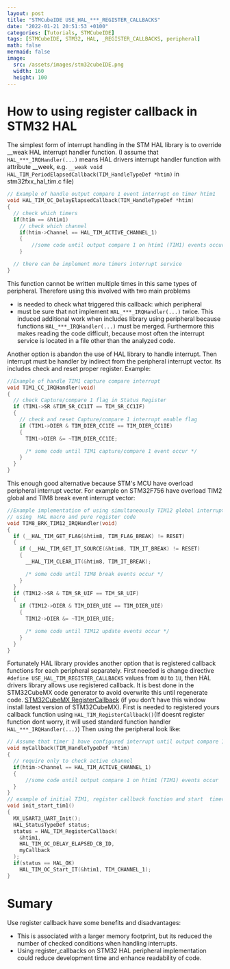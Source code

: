 ```yaml
---
layout: post
title: "STMCubeIDE USE_HAL_***_REGISTER_CALLBACKS"
date: "2022-01-21 20:51:53 +0100"
categories: [Tutorials, STMCubeIDE]
tags: [STMCubeIDE, STM32, HAL, _REGISTER_CALLBACKS, peripheral]
math: false
mermaid: false
image:
  src: /assets/images/stm32cubeIDE.png
  width: 160
  height: 100
---
```

# How to using register callback in STM32 HAL
The simplest form of interrupt handling in the STM HAL library is to override __weak HAL interrupt handler function. (I assume that ```HAL_***_IRQHandler(...)``` means HAL drivers interrupt handler function with attribute __week, e.g. ```__weak void HAL_TIM_PeriodElapsedCallback(TIM_HandleTypeDef *htim)``` in stm32fxx_hal_tim.c file)
```c
// Example of handle output compare 1 event interrupt on timer htim1
void HAL_TIM_OC_DelayElapsedCallback(TIM_HandleTypeDef *htim)
{
  // check which timers
  if(htim == &htim1)
    // check which channel
    if(htim->Channel == HAL_TIM_ACTIVE_CHANNEL_1)
    {
        //some code until output compare 1 on htim1 (TIM1) events occur
    }

  // there can be implement more timers interrupt service
}
```
This function cannot be written multiple times in this same types of peripheral. Therefore using this involved with two main problems
* is needed to check what triggered this callback: which peripheral
* must be sure that not implement ```HAL_***_IRQHandler(...)``` twice. This induced additional work when includes library using peripheral because functions ```HAL_***_IRQHandler(...)``` must be merged. Furthermore this makes reading the code difficult, because most often the interrupt service is located in a file other than the analyzed code.

Another option is abandon the use of HAL library to handle interrupt. Then interrupt must be handler by indirect from the peripheral interrupt vector. Its includes check and reset proper register. Example:
```c
//Example of handle TIM1 capture compare interrupt
void TIM1_CC_IRQHandler(void)
{
  // check Capture/compare 1 flag in Status Register
  if (TIM1->SR &TIM_SR_CC1IT == TIM_SR_CC1IF)
  {
    // check and reset Capture/compare 1 interrupt enable flag
  	if (TIM1->DIER & TIM_DIER_CC1IE == TIM_DIER_CC1IE)
  	{
  	  TIM1->DIER &= ~TIM_DIER_CC1IE;

      /* some code until TIM1 capture/compare 1 event occur */
  	}
  }
}
```
This enough good alternative because STM's MCU have overload peripheral interrupt vector. For example on STM32F756 have overload TIM2 global and TIM8 break event interrupt vector:
```c
//Example implementation of using simultaneously TIM12 global interrupt and TIM8 break event interrupt
// using  HAL macro and pure register code
void TIM8_BRK_TIM12_IRQHandler(void)
{
  if (__HAL_TIM_GET_FLAG(&htim8, TIM_FLAG_BREAK) != RESET)
  {
    if (__HAL_TIM_GET_IT_SOURCE(&htim8, TIM_IT_BREAK) != RESET)
    {
      __HAL_TIM_CLEAR_IT(&htim8, TIM_IT_BREAK);

      /* some code until TIM8 break events occur */
    }
  }
  if (TIM12->SR & TIM_SR_UIF == TIM_SR_UIF)
  {
  	if (TIM12->DIER & TIM_DIER_UIE == TIM_DIER_UIE)
  	{
  	  TIM12->DIER &= ~TIM_DIER_UIE;

      /* some code until TIM12 update events occur */
  	}
  }
}
```
Fortunately HAL library provides another option that is registered callback functions for each peripheral separately. First needed is change directive ```#define USE_HAL_TIM_REGISTER_CALLBACKS``` values from ```0U``` to ```1U```, then HAL drivers library allows use registered callback. It is best done in the STM32CubeMX code generator to avoid overwrite this until regenerate code. [STM32CubeMX RegisterCallback](../assets/Post_1/stm32mx.png)
(if you don't have this window install latest version of STM32CubeMX). First is needed to registered yours callback function using ```HAL_TIM_RegisterCallback()```(If doesnt register function dont worry, it will used standard function handler ```HAL_***_IRQHandler(...)```) Then using the peripheral look like:

```c
// Assume that timer 1 have configured interrupt until output compare 1 event, and callback register function is myCallback
void myCallback(TIM_HandleTypeDef *htim)
{
  // require only to check active channel
  if(htim->Channel == HAL_TIM_ACTIVE_CHANNEL_1)
  {
      //some code until output compare 1 on htim1 (TIM1) events occur
  }
}
// example of initial TIM1, register callback function and start  timer with interrupt
void init_start_tim1()
{
  MX_USART3_UART_Init();
  HAL_StatusTypeDef status;
  status = HAL_TIM_RegisterCallback(
    &htim1,
    HAL_TIM_OC_DELAY_ELAPSED_CB_ID,
    myCallback
  );
  if(status == HAL_OK)
    HAL_TIM_OC_Start_IT(&htim1, TIM_CHANNEL_1);
}
```
# Sumary
Use register callback have some benefits and disadvantages:
* This is associated with a larger memory footprint, but its reduced the number of checked conditions when handling interrupts.  
* Using register_callbacks on STM32 HAL peripheral implementation could reduce development time and enhance readability of code.
